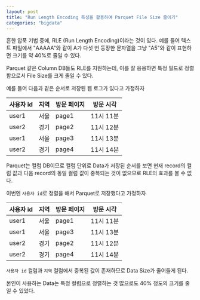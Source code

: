 ```yaml
---
layout: post
title: "Run Length Encoding 특성을 활용하여 Parquet File Size 줄이기"
categories: "bigdata"
---
```


흔한 압푹 기법 중에, RLE (Run Length Encoding)이라는 것이 있다. 예를 들어 텍스트 파일에서 "AAAAA"와 같이 A가 다섯 번 등장한 문자열을 그냥 "A5"와 같이 표현하면 크기를 약 40%로 줄일 수 있다.

Parquet 같은 Column DB들도 RLE를 지원하는데, 이를 잘 응용하면 특정 필드로 정렬함으로서 File Size를 크게 줄일 수 있다.

예를 들어 다음과 같은 순서로 저장된 웹 로그가 있다고 가정하자

|사용자 id|지역|방문 페이지|방문 시각|
|---------|----|-----------|---------|
|user1    |서울|page1      |11시 11분|
|user2    |경기|page2      |11시 12분|
|user1    |서울|page3      |11시 13분|
|user2    |경기|page4      |11시 14분|

Parquet는 컬럼 DB이므로 컬럼 단위로 Data가 저장된 순서를 보면 현재 record의 컬럼 값과 다음 record의 동일 컬럼 값이 중복되는 것이 없으므로 RLE의 효과를 볼 수 없다.

이번엔 `사용자 id`로 정렬을 해서 Parquet로 저장했다고 가정하자

|사용자 id|지역|방문 페이지|방문 시각|
|---------|----|-----------|---------|
|user1    |서울|page1      |11시 11분|
|user1    |서울|page3      |11시 13분|
|user2    |경기|page2      |11시 12분|
|user2    |경기|page4      |11시 14분|

`사용자 id` 컬럼과 `지역` 컬럼에서 중복된 값이 존재하므로 Data Size가 줄어들게 된다.

본인이 사용하는 Data는 특정 컬럼으로 정렬하는 것 많으로도 40% 정도의 크기를 줄일 수 있었다.
